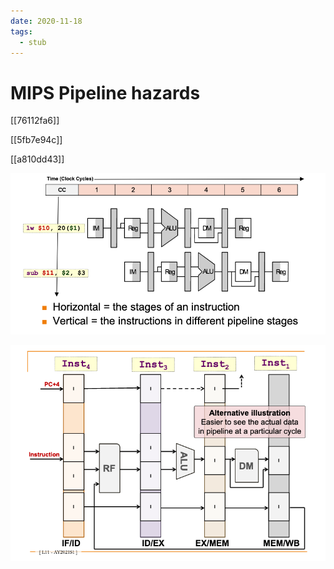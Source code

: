 ```yaml
---
date: 2020-11-18
tags: 
  - stub
---
```


# MIPS Pipeline hazards

[[76112fa6]]

[[5fb7e94c]]

[[a810dd43]]

![](./static/mips-graphical-notation-for-pipeline.png)

![](./static/mips-registers-pipeline.png)

